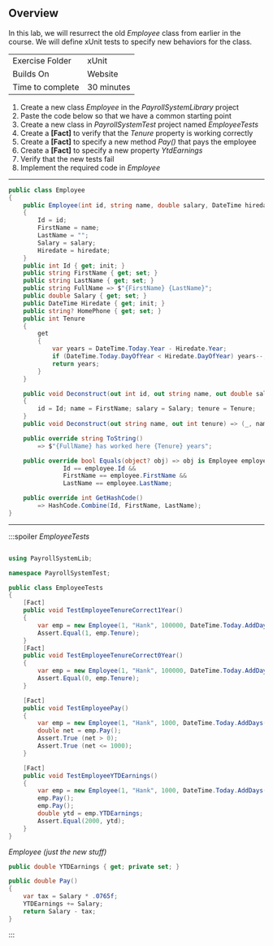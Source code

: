 ## Overview

In this lab, we will resurrect the old *Employee* class from earlier in the course.  We will define xUnit tests to specify new behaviors for the class.

| | |
| --------- | --------------------------- |
| Exercise Folder | xUnit | 
| Builds On | Website |
| Time to complete | 30 minutes  
   
1. Create a new class *Employee* in the *PayrollSystemLibrary* project
2. Paste the code below so that we have a common starting point
3. Create a new class in *PayrollSystemTest* project named *EmployeeTests*
4. Create a **[Fact]** to verify that the *Tenure* property is working correctly
5. Create a **[Fact]** to specify a new method *Pay()* that pays the employee
6. Create a **[Fact]** to specify a new property *YtdEarnings*
7. Verify that the new tests fail
8. Implement the required code in *Employee*

---

```c#
public class Employee
{
    public Employee(int id, string name, double salary, DateTime hiredate)
    {
        Id = id;
        FirstName = name;
        LastName = "";
        Salary = salary;
        Hiredate = hiredate;
    }
    public int Id { get; init; }
    public string FirstName { get; set; }
    public string LastName { get; set; }
    public string FullName => $"{FirstName} {LastName}";
    public double Salary { get; set; }
    public DateTime Hiredate { get; init; }
    public string? HomePhone { get; set; }
    public int Tenure
    {
        get
        {
            var years = DateTime.Today.Year - Hiredate.Year;
            if (DateTime.Today.DayOfYear < Hiredate.DayOfYear) years--;
            return years;
        }
    }

    public void Deconstruct(out int id, out string name, out double salary, out int tenure)
    {
        id = Id; name = FirstName; salary = Salary; tenure = Tenure;
    }
    public void Deconstruct(out string name, out int tenure) => (_, name, _, tenure) = this;

    public override string ToString()
        => $"{FullName} has worked here {Tenure} years";

    public override bool Equals(object? obj) => obj is Employee employee &&
               Id == employee.Id &&
               FirstName == employee.FirstName &&
               LastName == employee.LastName;

    public override int GetHashCode()
        => HashCode.Combine(Id, FirstName, LastName);
}

```

---

:::spoiler
*EmployeeTests*
```c#

using PayrollSystemLib;

namespace PayrollSystemTest;

public class EmployeeTests
{
    [Fact]
    public void TestEmployeeTenureCorrect1Year()
    {
        var emp = new Employee(1, "Hank", 100000, DateTime.Today.AddDays(-400));
        Assert.Equal(1, emp.Tenure);
    }
    [Fact]
    public void TestEmployeeTenureCorrect0Year()
    {
        var emp = new Employee(1, "Hank", 100000, DateTime.Today.AddDays(-364));
        Assert.Equal(0, emp.Tenure);
    }

    [Fact]
    public void TestEmployeePay()
    {
        var emp = new Employee(1, "Hank", 1000, DateTime.Today.AddDays(-400));
        double net = emp.Pay();
        Assert.True (net > 0);
        Assert.True (net <= 1000);
    }

    [Fact]
    public void TestEmployeeYTDEarnings()
    {
        var emp = new Employee(1, "Hank", 1000, DateTime.Today.AddDays(-400));
        emp.Pay();
        emp.Pay();
        double ytd = emp.YTDEarnings;
        Assert.Equal(2000, ytd);
    }
}
```

*Employee (just the new stuff)*

```c#
public double YTDEarnings { get; private set; }

public double Pay()
{
    var tax = Salary * .0765f;
    YTDEarnings += Salary;
    return Salary - tax;
}
```
:::

